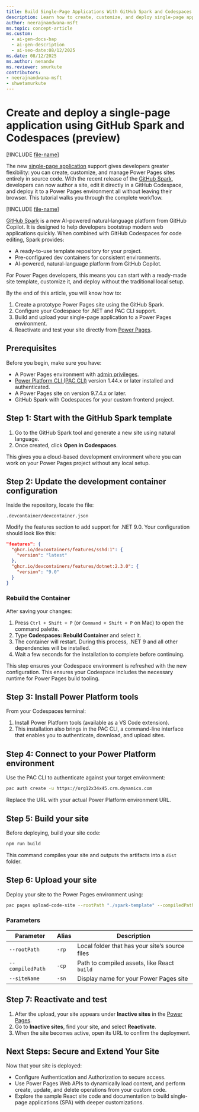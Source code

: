```yaml
---
title: Build Single-Page Applications With GitHub Spark and Codespaces for Power Pages
description: Learn how to create, customize, and deploy single-page applications for Microsoft Power Pages using GitHub Spark and Codespaces.
author: neerajnandwana-msft
ms.topic: concept-article
ms.custom:
  - ai-gen-docs-bap
  - ai-gen-description
  - ai-seo-date:08/12/2025
ms.date: 08/12/2025
ms.author: nenandw
ms.reviewer: smurkute
contributors:
- neerajnandwana-msft
- shwetamurkute
---
```


# Create and deploy a single-page application using GitHub Spark and Codespaces (preview)

[!INCLUDE [file-name](~/../shared-content/shared/preview-includes/preview-banner.md)]

The new [single-page application](create-code-sites.md) support gives developers greater flexibility: you can create, customize, and manage Power Pages sites entirely in source code. With the recent release of the [GitHub Spark](https://github.com/features/spark), developers can now author a site, edit it directly in a GitHub Codespace, and deploy it to a Power Pages environment all without leaving their browser. This tutorial walks you through the complete workflow.

[!INCLUDE [file-name](~/../shared-content/shared/preview-includes/preview-note-pp.md)]

[GitHub Spark](https://github.com/features/spark) is a new AI-powered natural‑language platform from GitHub Copilot. It is designed to help developers bootstrap modern web applications quickly. When combined with GitHub Codespaces for code editing, Spark provides:

- A ready-to-use template repository for your project.
- Pre-configured dev containers for consistent environments.
- AI-powered, natural‑language platform from GitHub Copilot.

For Power Pages developers, this means you can start with a ready-made site template, customize it, and deploy without the traditional local setup.

By the end of this article, you will know how to:

1. Create a prototype Power Pages site using the GitHub Spark.
2. Configure your Codespace for .NET and PAC CLI support.
3. Build and upload your single-page application to a Power Pages environment.
4. Reactivate and test your site directly from [Power Pages](https://make.powerpages.microsoft.com/).

## Prerequisites

Before you begin, make sure you have:

- A Power Pages environment with [admin privileges](../getting-started/create-manage.md#roles-and-permissions).
- [Power Platform CLI (PAC CLI)](/power-platform/developer/cli/introduction) version 1.44.x or later installed and authenticated.
- A Power Pages site on version 9.7.4.x or later.
- GitHub Spark with Codespaces for your custom frontend project.

## Step 1: Start with the GitHub Spark template

1. Go to the GitHub Spark tool and generate a new site using natural language.
1. Once created, click **Open in Codespaces**.

This gives you a cloud-based development environment where you can work on your Power Pages project without any local setup.

## Step 2: Update the development container configuration

Inside the repository, locate the file:

`.devcontainer/devcontainer.json`

Modify the features section to add support for .NET 9.0. Your configuration should look like this:

```json
"features": {
  "ghcr.io/devcontainers/features/sshd:1": {
    "version": "latest"
  },
  "ghcr.io/devcontainers/features/dotnet:2.3.0": {
    "version": "9.0"
  }
}
```

### Rebuild the Container

After saving your changes:

1. Press `Ctrl + Shift + P` (or `Command + Shift + P` on Mac) to open the command palette.
2. Type **Codespaces: Rebuild Container** and select it.
3. The container will restart. During this process, .NET 9 and all other dependencies will be installed.
4. Wait a few seconds for the installation to complete before continuing.

This step ensures your Codespace environment is refreshed with the new configuration. This ensures your Codespace includes the necessary runtime for Power Pages build tooling.

## Step 3: Install Power Platform tools

From your Codespaces terminal:

1. Install Power Platform tools (available as a VS Code extension).
2. This installation also brings in the PAC CLI, a command-line interface that enables you to authenticate, download, and upload sites.

## Step 4: Connect to your Power Platform environment

Use the PAC CLI to authenticate against your target environment:

```bash
pac auth create -u https://org12x34x45.crm.dynamics.com
```

Replace the URL with your actual Power Platform environment URL.

## Step 5: Build your site

Before deploying, build your site code:

```bash
npm run build
```

This command compiles your site and outputs the artifacts into a `dist` folder.

## Step 6: Upload your site

Deploy your site to the Power Pages environment using:

```bash
pac pages upload-code-site --rootPath "./spark-template" --compiledPath "./dist" --siteName "YourSiteName"
```

### Parameters

| Parameter        | Alias  | Description                       |
| ---------------- | ----- | ----------------------------------- |
| `--rootPath`     | `-rp` |  Local folder that has your site’s source files       |
| `--compiledPath` | `-cp` | Path to compiled assets, like React `build`   |
| `--siteName`     | `-sn` | Display name for your Power Pages site  |

## Step 7: Reactivate and test

1. After the upload, your site appears under **Inactive sites** in the [Power Pages](https://make.powerpages.microsoft.com).
2. Go to **Inactive sites**, find your site, and select **Reactivate**.
3. When the site becomes active, open its URL to confirm the deployment.

## Next Steps: Secure and Extend Your Site

Now that your site is deployed:

- Configure Authentication and Authorization to secure access.
- Use Power Pages Web APIs to dynamically load content, and perform create, update, and delete operations from your custom code.
- Explore the sample React site code and documentation to build single-page applications (SPA) with deeper customizations.
